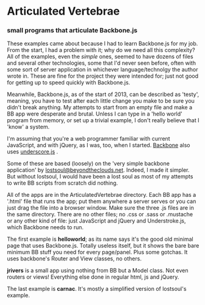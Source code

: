Articulated Vertebrae
=====================

### small programs that articulate Backbone.js

These examples came about because I had to learn Backbone.js for my job.
From the start, I had a problem with it; why do we need all this complexity?
All of the examples, even the <i>simple</i> ones, seemed to have dozens of files and several other technologies, some that I'd never seen before, often with some sort of server application in whichever language/technolgy the author wrote in.
These are fine for the project they were intended for; just not good for getting up to speed quickly with Backbone.js.

Meanwhile, Backbone.js, as of the start of 2013, can be described as 'testy', meaning, you have to test after each little change you make to be sure you didn't break anything.  My attempts to start from an empty file and make a BB app were desperate and brutal.  Unless I can type in a 'hello world' program from memory, or set up a trivial example, I don't really believe that I 'know' a system.

I'm assuming that you're a web programmer familiar with current JavaScript, and with jQuery, as I was, too, when I started.
<a href=http://backbonejs.org>Backbone</a> also uses 
<a href=underscore.js>underscore.js</a> .  

Some of these are based (loosely) on the 'very simple backbone application' by 
<a href=mailto:lostsoul&#64;beyondtheclouds.net>lostsoul&#64;beyondtheclouds.net</a>.
Indeed, I made it simpler.  But without lostsoul, I would have been a lost soul as most of my attempts to write BB scripts from scratch did nothing.

All of the apps are in the ArticulatedVertebrae directory.  Each BB app has a '.html' file that runs the app; put them anywhere a server serves or you can just drag the file into a browser window.  Make sure the three .js files are in the same directory.  There are no other files; no .css or .sass or .mustache or any other kind of file: just JavaScript and jQuery and Understroke.js, which Backbone needs to run.

The first example is <b>helloworld</b>; as its name says it's the good old minimal page that uses Backbone.js.
Totally useless itself, but it shows the bare bare minimum BB stuff you need for every page/panel.  Plus some gotchas.
It uses backbone's Router and View classes, no others.

<b>jrivers</b> is a small app using nothing from BB but a Model class.  Not even routers or views!  Everything else done in regular html, js and jQuery.

The last example is <b>carnac</b>.  It's mostly a simplified version of lostsoul's example.



